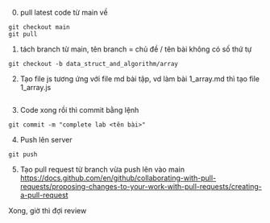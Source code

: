 0. pull latest code từ main về

```
git checkout main
git pull
```

1. tách branch từ main, tên branch = chủ đề / tên bài không có số thứ tự

```
git checkout -b data_struct_and_algorithm/array
```

2. Tạo file js tương ứng với file md bài tập, vd làm bài 1_array.md thì tạo file 1_array.js

```

```

3. Code xong rồi thì commit bằng lệnh

```
git commit -m "complete lab <tên bài>"
```

4. Push lên server

```
git push
```

5. Tạo pull request từ branch vừa push lên vào main https://docs.github.com/en/github/collaborating-with-pull-requests/proposing-changes-to-your-work-with-pull-requests/creating-a-pull-request

Xong, giờ thì đợi review
